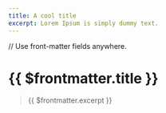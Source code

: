 ```yaml
---
title: A cool title
excerpt: Lorem Ipsum is simply dummy text.
---
```


// Use front-matter fields anywhere.
# {{ $frontmatter.title }}
> {{ $frontmatter.excerpt }}
